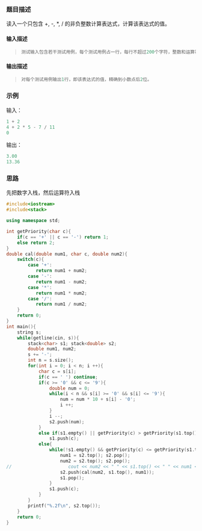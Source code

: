 ### 题目描述

读入一个只包含 +, -, *, / 的非负整数计算表达式，计算该表达式的值。

#### 输入描述　　

> ```c++
> 测试输入包含若干测试用例，每个测试用例占一行，每行不超过200个字符，整数和运算符之间用一个空格分隔。没有非法表达式。当一行中只有0时输入结束，相应的结果不要输出。
> ```

#### 输出描述

> ```c++
> 对每个测试用例输出1行，即该表达式的值，精确到小数点后2位。
> ```

### 示例

输入：

```c++
1 + 2
4 + 2 * 5 - 7 / 11
0
```

输出：

```c++
3.00
13.36
```

### 思路

先把数字入栈，然后运算符入栈

```c++
#include<iostream>
#include<stack>

using namespace std;

int getPriority(char c){
    if(c == '+' || c == '-') return 1;
    else return 2;
}
double cal(double num1, char c, double num2){
    switch(c){
        case '+':
           return num1 + num2;
        case '-':
           return num1 - num2;
        case '*':
           return num1 * num2;   
        case '/':
           return num1 / num2;
    }
    return 0;
}
int main(){
    string s;
    while(getline(cin, s)){
        stack<char> s1; stack<double> s2;
        double num1, num2;
        s += '-';
        int n = s.size();
        for(int i = 0; i < n; i ++){
            char c = s[i];
            if(c == ' ') continue;
            if(c >= '0' && c <= '9'){
                double num = 0;
                while(i < n && s[i] >= '0' && s[i] <= '9'){
                    num = num * 10 + s[i] - '0';
                    i ++;
                }
                i --;
                s2.push(num);
            }
            else if(s1.empty() || getPriority(c) > getPriority(s1.top()))
                s1.push(c);
            else{
                while(!s1.empty() && getPriority(c) <= getPriority(s1.top())){
                    num1 = s2.top(); s2.pop();
                    num2 = s2.top(); s2.pop();
//                     cout << num2 << " " << s1.top() << " " << num1 << endl;
                    s2.push(cal(num2, s1.top(), num1));
                    s1.pop();
                }
                s1.push(c);
            }
        }
        printf("%.2f\n", s2.top());
    }
    return 0;
}
```


